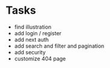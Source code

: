 # Tasks

- find illustration
- add login / register
- add next auth
- add search and filter and pagination
- add security
- customize 404 page
